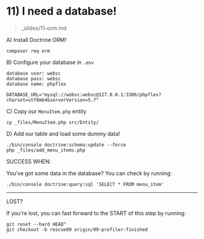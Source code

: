 # 11) I need a database!
> _slides/11-orm.md

A) Install Doctrine ORM!

    composer req orm

B) Configure your database  in `.env`

    database user: websc
    database pass: websc
    database name: phpflex

    DATABASE_URL="mysql://websc:websc@127.0.0.1:3306/phpflex?charset=utf8mb4&serverVersion=5.7"

C) Copy our `MenuItem.php` entity

    cp _files/MenuItem.php src/Entity/

D) Add our table and load some dummy data!

    ./bin/console doctrine:schema:update --force
    php _files/add_menu_items.php

SUCCESS WHEN:

You've got some data in the database? You can check
by running:

    ./bin/console doctrine:query:sql 'SELECT * FROM menu_item'

---------

LOST?

If you're lost, you can fast forward to the START of
this step by running:

    git reset --hard HEAD^
    git checkout -b rescue09 origin/09-profiler-finished
